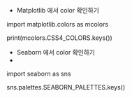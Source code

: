 - Matplotlib 에서 color 확인하기

import matplotlib.colors as mcolors

print(mcolors.CSS4_COLORS.keys())

- Seaborn 에서 color 확인하기
- 
import seaborn as sns

sns.palettes.SEABORN_PALETTES.keys()
